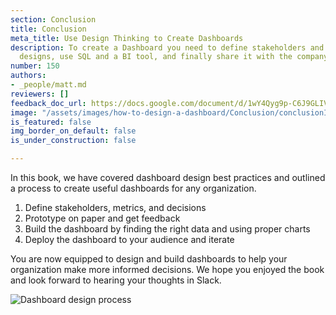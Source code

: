 ```yaml
---
section: Conclusion
title: Conclusion
meta_title: Use Design Thinking to Create Dashboards
description: To create a Dashboard you need to define stakeholders and metrics, prototype
  designs, use SQL and a BI tool, and finally share it with the company.
number: 150
authors:
- _people/matt.md
reviewers: []
feedback_doc_url: https://docs.google.com/document/d/1wY4Qyg9p-C6J9GLIVlxiX4-XsXjiSbRKrh_uDxn6zmc/edit?usp=sharing
image: "/assets/images/how-to-design-a-dashboard/Conclusion/conclusionImages.png"
is_featured: false
img_border_on_default: false
is_under_construction: false

---
```

In this book, we have covered dashboard design best practices and outlined a process to create useful dashboards for any organization.

1. Define stakeholders, metrics, and decisions
2. Prototype on paper and get feedback
3. Build the dashboard by finding the right data and using proper charts
4. Deploy the dashboard to your audience and iterate

You are now equipped to design and build dashboards to help your organization make more informed decisions. We hope you enjoyed the book and look forward to hearing your thoughts in Slack.

![Dashboard design process](/assets/images/how-to-design-a-dashboard/Conclusion/conclusionImages.png)